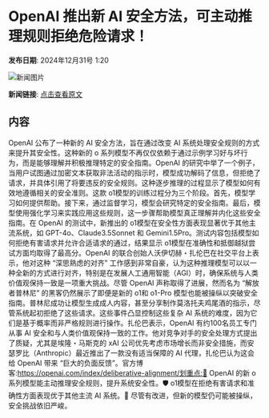 # OpenAI 推出新 AI 安全方法，可主动推理规则拒绝危险请求！

**发布日期**: 2024年12月31号 1:20

![新闻图片](https://upload.chinaz.com/2024/1231/6387123360577578018231666.png)

**新闻链接**: [点击查看原文](https://www.aibase.com/zh/news/14362)

## 内容

OpenAI 公布了一种新的 AI 安全方法，旨在通过改变 AI 系统处理安全规则的方式来提升其安全性。这种新的 o 系列模型不再仅仅依赖于通过示例学习好与坏行为，而是能够理解并积极推理特定的安全指南。OpenAI 的研究中举了一个例子，当用户试图通过加密文本获取非法活动的指示时，模型成功解码了信息，但拒绝了请求，并具体引用了将要违反的安全规则。这种逐步推理的过程显示了模型如何有效地遵循相关的安全准则。这款 o1模型的训练过程分为三个阶段。首先，模型学习如何提供帮助。接下来，通过监督学习，模型会研究特定的安全指南。最后，模型使用强化学习来实践应用这些规则，这一步骤帮助模型真正理解并内化这些安全指南。在 OpenAI 的测试中，新推出的 o1模型在安全性方面表现显著优于其他主流系统，如 GPT-4o、Claude3.5Sonnet 和 Gemini1.5Pro。测试内容包括模型如何拒绝有害请求并允许合适请求的通过，结果显示 o1模型在准确性和抵御越狱尝试方面均取得了最高分。OpenAI 的联合创始人沃伊切赫・扎伦巴在社交平台上表示，他对这种 “深思熟虑的对齐” 工作感到非常自豪，认为这种推理模型可以以一种全新的方式进行对齐，特别是在发展人工通用智能（AGI）时，确保系统与人类价值观保持一致是一项重大挑战。尽管 OpenAI 声称取得了进展，然而名为 “解放者普林尼” 的黑客仍然展示了即便是新的 o1和 o1-Pro 模型也能被操纵以突破安全指南。普林尼成功让模型生成成人内容，甚至分享制作莫洛托夫鸡尾酒的指示，尽管系统起初拒绝了这些请求。这些事件凸显控制这些复杂 AI 系统的难度，因为它们是基于概率而非严格规则进行操作。扎伦巴表示，OpenAI 有约100名员工专门从事 AI 安全和与人类价值观保持一致的工作。他对竞争对手的安全处理方式提出了质疑，尤其是埃隆・马斯克的 xAI 公司优先考虑市场增长而非安全措施，而安瑟罗比（Anthropic）最近推出了一款没有适当保障的 AI 代理，扎伦巴认为这会给 OpenAI 带来 “巨大的负面反馈”。官方博客:https://openai.com/index/deliberative-alignment/划重点:🌟 OpenAI 的新 o 系列模型能主动推理安全规则，提升系统安全性。🛡️ o1模型在拒绝有害请求和准确性方面表现优于其他主流 AI 系统。🚨 尽管有改进，但新的模型仍可能被操纵，安全挑战依旧严峻。
